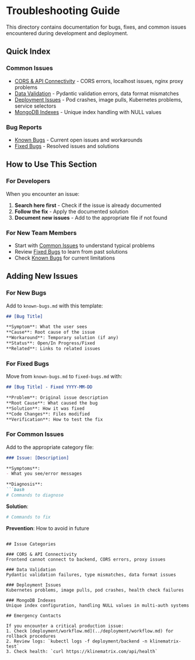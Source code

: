 # Troubleshooting Guide

This directory contains documentation for bugs, fixes, and common issues encountered during development and deployment.

## Quick Index

### Common Issues
- [CORS & API Connectivity](cors-api-connectivity.md) - CORS errors, localhost issues, nginx proxy problems
- [Data Validation](data-validation-issues.md) - Pydantic validation errors, data format mismatches
- [Deployment Issues](deployment-issues.md) - Pod crashes, image pulls, Kubernetes problems, service selectors
- [MongoDB Indexes](mongodb-unique-indexes-with-nulls.md) - Unique index handling with NULL values

### Bug Reports
- [Known Bugs](known-bugs.md) - Current open issues and workarounds
- [Fixed Bugs](fixed-bugs.md) - Resolved issues and solutions

## How to Use This Section

### For Developers
When you encounter an issue:
1. **Search here first** - Check if the issue is already documented
2. **Follow the fix** - Apply the documented solution
3. **Document new issues** - Add to the appropriate file if not found

### For New Team Members
- Start with [Common Issues](#common-issues) to understand typical problems
- Review [Fixed Bugs](fixed-bugs.md) to learn from past solutions
- Check [Known Bugs](known-bugs.md) for current limitations

## Adding New Issues

### For New Bugs
Add to `known-bugs.md` with this template:
```markdown
## [Bug Title]

**Symptom**: What the user sees
**Cause**: Root cause of the issue
**Workaround**: Temporary solution (if any)
**Status**: Open/In Progress/Fixed
**Related**: Links to related issues
```

### For Fixed Bugs
Move from `known-bugs.md` to `fixed-bugs.md` with:
```markdown
## [Bug Title] - Fixed YYYY-MM-DD

**Problem**: Original issue description
**Root Cause**: What caused the bug
**Solution**: How it was fixed
**Code Changes**: Files modified
**Verification**: How to test the fix
```

### For Common Issues
Add to the appropriate category file:
```markdown
### Issue: [Description]

**Symptoms**:
- What you see/error messages

**Diagnosis**:
```bash
# Commands to diagnose
```

**Solution**:
```bash
# Commands to fix
```

**Prevention**: How to avoid in future
```

## Issue Categories

### CORS & API Connectivity
Frontend cannot connect to backend, CORS errors, proxy issues

### Data Validation
Pydantic validation failures, type mismatches, data format issues

### Deployment Issues
Kubernetes problems, image pulls, pod crashes, health check failures

### MongoDB Indexes
Unique index configuration, handling NULL values in multi-auth systems

## Emergency Contacts

If you encounter a critical production issue:
1. Check [deployment/workflow.md](../deployment/workflow.md) for rollback procedures
2. Review logs: `kubectl logs -f deployment/backend -n klinematrix-test`
3. Check health: `curl https://klinematrix.com/api/health`
